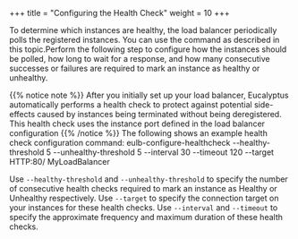 +++
title = "Configuring the Health Check"
weight = 10
+++

To determine which instances are healthy, the load balancer periodically polls the registered instances. You can use the command as described in this topic.Perform the following step to configure how the instances should be polled, how long to wait for a response, and how many consecutive successes or failures are required to mark an instance as healthy or unhealthy. 


{{% notice note %}}
After you initially set up your load balancer, Eucalyptus automatically performs a health check to protect against potential side-effects caused by instances being terminated without being deregistered. This health check uses the instance port defined in the load balancer configuration 
{{% /notice %}}
The following shows an example health check configuration command: 
    eulb-configure-healthcheck --healthy-threshold 5 --unhealthy-threshold 5 --interval 30 --timeout 120 --target HTTP:80/ MyLoadBalancer

Use `--healthy-threshold` and `--unhealthy-threshold` to specify the number of consecutive health checks required to mark an instance as Healthy or Unhealthy respectively. Use `--target` to specify the connection target on your instances for these health checks. Use `--interval` and `--timeout` to specify the approximate frequency and maximum duration of these health checks. 

